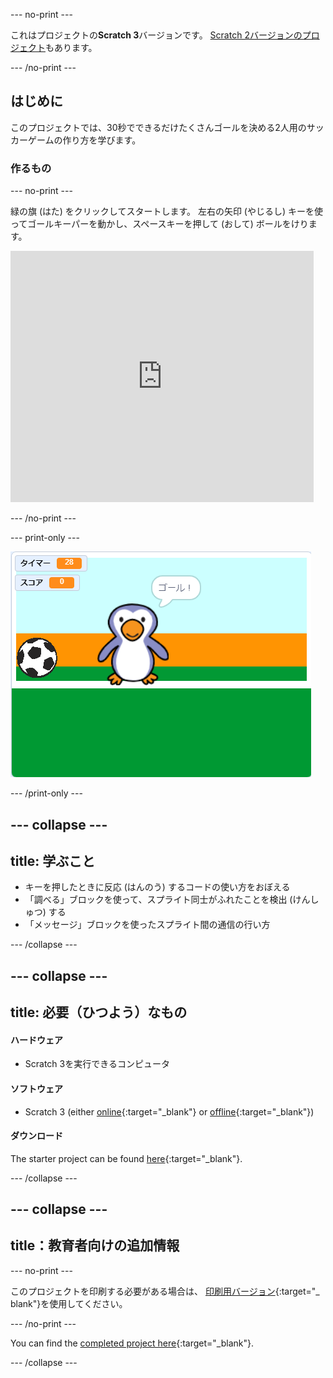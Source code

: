 --- no-print ---

これはプロジェクトの**Scratch 3**バージョンです。 [Scratch 2バージョンのプロジェクト](https://projects.raspberrypi.org/en/projects/beat-the-goalie-scratch2)もあります。

--- /no-print ---

## はじめに

このプロジェクトでは、30秒でできるだけたくさんゴールを決める2人用のサッカーゲームの作り方を学びます。

### 作るもの

--- no-print ---

緑の旗 (はた) をクリックしてスタートします。 左右の矢印 (やじるし) キーを使ってゴールキーパーを動かし、<kbd>スペースキー</kbd>を押して (おして) ボールをけります。

<div class="scratch-preview">
  <iframe allowtransparency="true" width="485" height="402" src="https://scratch.mit.edu/projects/embed/285942132/?autostart=false" frameborder="0" scrolling="no"></iframe>
</div>

--- /no-print ---

--- print-only ---

![ゲームのスクリーンショット](images/goalie-final.png)

--- /print-only ---

--- collapse ---
---
title: 学ぶこと
---

- キーを押したときに反応 (はんのう) するコードの使い方をおぼえる
- 「調べる」ブロックを使って、スプライト同士がふれたことを検出 (けんしゅつ) する
- 「メッセージ」ブロックを使ったスプライト間の通信の行い方

--- /collapse ---

--- collapse ---
---
title: 必要（ひつよう）なもの
---

#### ハードウェア

+ Scratch 3を実行できるコンピュータ

#### ソフトウェア

+ Scratch 3 (either [online](https://rpf.io/scratchon){:target="_blank"} or [offline](https://rpf.io/scratchoff){:target="_blank"})

#### ダウンロード

The starter project can be found [here](https://rpf.io/p/en/beat-the-goalie-go){:target="_blank"}.

--- /collapse ---

--- collapse ---
---
title：教育者向けの追加情報
---

--- no-print ---

このプロジェクトを印刷する必要がある場合は、 [印刷用バージョン](https://projects.raspberrypi.org/en/projects/beat-the-goalie/print){:target="_ blank"}を使用してください。

--- /no-print ---

You can find the [completed project here](https://rpf.io/p/en/beat-the-goalie-get){:target="_blank"}.

--- /collapse ---

